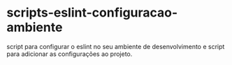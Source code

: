 # scripts-eslint-configuracao-ambiente
script para configurar o eslint no seu ambiente de desenvolvimento e script para adicionar as configurações ao projeto.
